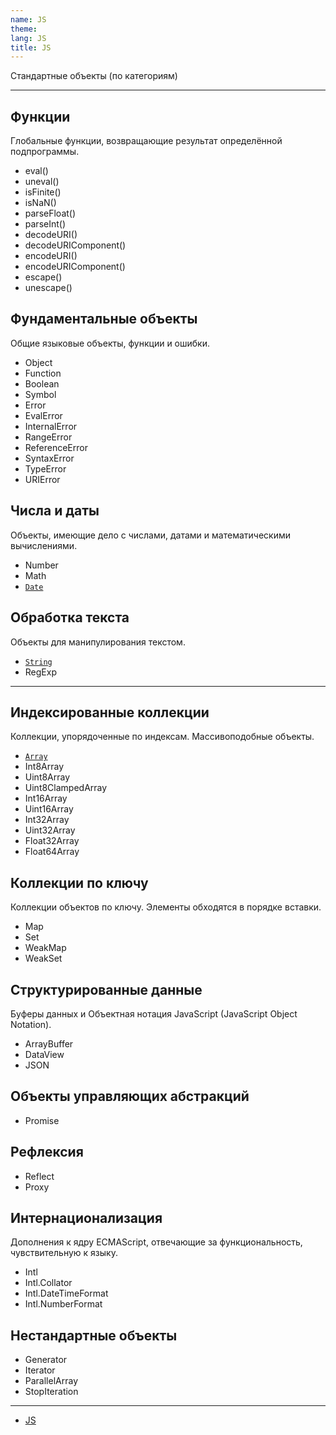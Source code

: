 ```yaml
---
name: JS
theme:
lang: JS
title: JS
---
```


Стандартные объекты (по категориям)

---

## Функции

Глобальные функции, возвращающие результат определённой подпрограммы.

- eval()
- uneval()
- isFinite()
- isNaN()
- parseFloat()
- parseInt()
- decodeURI()
- decodeURIComponent()
- encodeURI()
- encodeURIComponent()
- escape()
- unescape()

## Фундаментальные объекты

Общие языковые объекты, функции и ошибки.

- Object
- Function
- Boolean
- Symbol
- Error
- EvalError
- InternalError
- RangeError
- ReferenceError
- SyntaxError
- TypeError
- URIError

## Числа и даты

Объекты, имеющие дело с числами, датами и математическими вычислениями.

- Number
- Math
- [`Date`](/js/date)

## Обработка текста

Объекты для манипулирования текстом.

- [`String`](/js/string)
- RegExp

---

## Индексированные коллекции

Коллекции, упорядоченные по индексам. Массивоподобные объекты.

- [`Array`](/js/array)
- Int8Array
- Uint8Array
- Uint8ClampedArray
- Int16Array
- Uint16Array
- Int32Array
- Uint32Array
- Float32Array
- Float64Array

## Коллекции по ключу

Коллекции объектов по ключу. Элементы обходятся в порядке вставки.

- Map
- Set
- WeakMap
- WeakSet

## Структурированные данные

Буферы данных и Объектная нотация JavaScript (JavaScript Object Notation).

- ArrayBuffer
- DataView
- JSON

## Объекты управляющих абстракций

- Promise

## Рефлексия

- Reflect
- Proxy

## Интернационализация

Дополнения к ядру ECMAScript, отвечающие за функциональность, чувствительную к языку.

- Intl
- Intl.Collator
- Intl.DateTimeFormat
- Intl.NumberFormat

## Нестандартные объекты

- Generator
- Iterator
- ParallelArray
- StopIteration

---

- [JS](https://developer.mozilla.org/ru/docs/Web/JavaScript/Reference/Global_Objects)
